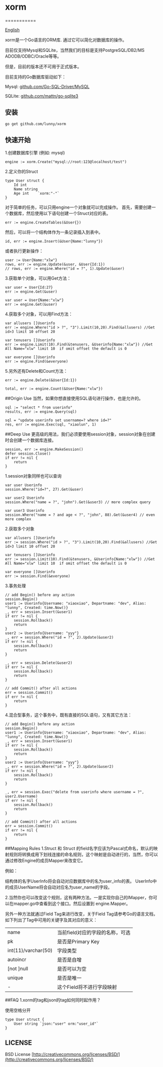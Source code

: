 # xorm
===========

[English](README.md)

xorm是一个Go语言的ORM库. 通过它可以简化对数据库的操作。

目前仅支持Mysql和SQLite，当然我们的目标是支持PostgreSQL/DB2/MS ADODB/ODBC/Oracle等等。

但是，目前的版本还不可用于正式版本。

目前支持的Go数据库驱动如下：

Mysql: [github.com/Go-SQL-Driver/MySQL](https://github.com/Go-SQL-Driver/MySQL)

SQLite: [github.com/mattn/go-sqlite3](https://github.com/mattn/go-sqlite3)

## 安装

	go get github.com/lunny/xorm

## 快速开始

1.创建数据库引擎 (例如: mysql)

	engine := xorm.Create("mysql://root:123@localhost/test")


2.定义你的Struct


	type User struct {
    	Id int
    	Name string
    	Age int    `xorm:"-"`
	}


对于简单的任务，可以只用engine一个对象就可以完成操作。
首先，需要创建一个数据库，然后使用以下语句创建一个Struct对应的表。


	err := engine.CreateTables(&User{})

	
然后，可以将一个结构体作为一条记录插入到表中。
  

	id, err := engine.Insert(&User{Name:"lunny"})


或者执行更新操作：


	user := User{Name:"xlw"}
	rows, err := engine.Update(&user, &User{Id:1})
	// rows, err := engine.Where("id = ?", 1).Update(&user)


3.获取单个对象，可以用Get方法：


	var user = User{Id:27}
	err := engine.Get(&user)

	var user = User{Name:"xlw"}
	err := engine.Get(&user)
	
4.获取多个对象，可以用Find方法：

	var allusers []Userinfo
	err := engine.Where("id > ?", "3").Limit(10,20).Find(&allusers) //Get id>3 limit 10 offset 20

	var tenusers []Userinfo
	err := engine.Limit(10).Find(&tenusers, &Userinfo{Name:"xlw"}) //Get All Name="xlw" limit 10  if omit offset the default is 0

	var everyone []Userinfo
	err := engine.Find(&everyone)

5.另外还有Delete和Count方法：

	err := engine.Delete(&User{Id:1})
	
	total, err := engine.Count(&User{Name:"xlw"})

##Origin Use
当然，如果你想直接使用SQL语句进行操作，也是允许的。

	sql := "select * from userinfo"
	results, err := engine.Query(sql)
	
	sql = "update userinfo set username=? where id=?"
	res, err := engine.Exec(sql, "xiaolun", 1) 

##Deep Use
更高级的用法，我们必须要使用session对象，session对象在创建时会创建一个数据库连接。


	session, err := engine.MakeSession()
	defer session.Close()
	if err != nil {
    	return
	}


1.session对象同样也可以查询

	var user Userinfo
	session.Where("id=?", 27).Get(&user)

	var user2 Userinfo
	session.Where("name = ?", "john").Get(&user3) // more complex query

	var user3 Userinfo
	session.Where("name = ? and age < ?", "john", 88).Get(&user4) // even more complex


2.获取多个对象

	var allusers []Userinfo
	err := session.Where("id > ?", "3").Limit(10,20).Find(&allusers) //Get id>3 limit 10 offset 20

	var tenusers []Userinfo
	err := session.Limit(10).Find(&tenusers, &Userinfo{Name:"xlw"}) //Get All Name="xlw" limit 10  if omit offset the default is 0

	var everyone []Userinfo
	err := session.Find(&everyone)
	
3.事务处理

	// add Begin() before any action
	session.Begin()	
	user1 := Userinfo{Username: "xiaoxiao", Departname: "dev", Alias: "lunny", Created: time.Now()}
	_, err = session.Insert(&user1)
	if err != nil {
		session.Rollback()
		return
	}
	user2 := Userinfo{Username: "yyy"}
	_, err = session.Where("id = ?", 2).Update(&user2)
	if err != nil {
		session.Rollback()
		return
	}

	_, err = session.Delete(&user2)
	if err != nil {
		session.Rollback()
		return
	}

    // add Commit() after all actions
	err = session.Commit()
	if err != nil {
		return
	}

4.混合型事务，这个事务中，既有直接的SQL语句，又有其它方法：

	// add Begin() before any action
	session.Begin()	
	user1 := Userinfo{Username: "xiaoxiao", Departname: "dev", Alias: "lunny", Created: time.Now()}
	_, err = session.Insert(&user1)
	if err != nil {
		session.Rollback()
		return
	}
	user2 := Userinfo{Username: "yyy"}
	_, err = session.Where("id = ?", 2).Update(&user2)
	if err != nil {
		session.Rollback()
		return
	}

	_, err = session.Exec("delete from userinfo where username = ?", user2.Username)
	if err != nil {
		session.Rollback()
		return
	}

    // add Commit() after all actions
	err = session.Commit()
	if err != nil {
		return
	}

##Mapping Rules
1.Struct 和 Struct 的field名字应该为Pascal式命名，默认的映射规则将转换成用下划线连接的命名规则，这个映射是自动进行的，当然，你可以通过修改Engine的成员Mapper来改变它。

例如：

结构体的名字UserInfo将会自动对应数据库中的名为user_info的表。	
UserInfo中的成员UserName将会自动对应名为user_name的字段。

2.当然你也可以改变这个规则，这有两种方法。一是实现你自己的IMapper，你可以在mapper.go中查看到这个接口。然后设置到 engine.Mapper。

另外一种方法就通过Field Tag来进行改变，关于Field Tag请参考Go的语言文档，如下列出了Tag中可用的关键字及其对应的意义：

<table>
    <tr>
        <td>name</td><td>当前field对应的字段的名称，可选</td>
    </tr>
    <tr>
        <td>pk</td><td>是否是Primary Key</td>
    </tr>
    <tr>
        <td>int(11)/varchar(50)</td><td>字段类型</td>
    </tr>
    <tr>
        <td>autoincr</td><td>是否是自增</td>
    </tr>
    <tr>
        <td>[not ]null</td><td>是否可以为空</td>
    </tr>
    <tr>
        <td>unique</td><td>是否是唯一</td>
    </tr>
    <tr>
        <td>-</td><td>这个Field将不进行字段映射</td>
    </tr>
</table>


##FAQ
1.xorm的tag和json的tag如何同时起作用？
  
  使用空格分开

	type User struct {
    	User string `json:"user" orm:"user_id"`
	}

## LICENSE

 BSD License
 [http://creativecommons.org/licenses/BSD/](http://creativecommons.org/licenses/BSD/)
